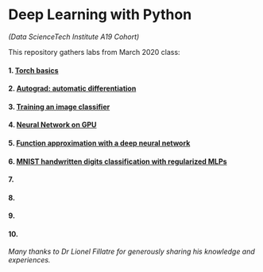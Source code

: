 # Deep Learning with Python
*(Data ScienceTech Institute A19 Cohort)*

This repository gathers labs from March 2020 class:

#### 1. [Torch basics](https://github.com/lisakoppe/DSTI-Deep_Learning/blob/master/Lab1-Torch_basics.ipynb)
#### 2. [Autograd: automatic differentiation](https://github.com/lisakoppe/DSTI-Deep_Learning/blob/master/Lab2-Autograd.ipynb)
#### 3. [Training an image classifier](https://github.com/lisakoppe/DSTI-Deep_Learning/blob/master/Lab3-Image_classifier.ipynb)
#### 4. [Neural Network on GPU](https://github.com/lisakoppe/DSTI-Deep_Learning/blob/master/Lab4-NN_GPU.ipynb)
#### 5. [Function approximation with a deep neural network](https://github.com/lisakoppe/DSTI-Deep_Learning/blob/master/Lab5-Function_approx.ipynb)
#### 6. [MNIST handwritten digits classification with regularized MLPs](https://github.com/lisakoppe/DSTI-Deep_Learning/blob/master/Lab6-MNIST_regularized_MLPs.ipynb)
#### 7. []()
#### 8. []()
#### 9. []()
#### 10. []()


*Many thanks to Dr Lionel Fillatre for generously sharing his knowledge and experiences.*
